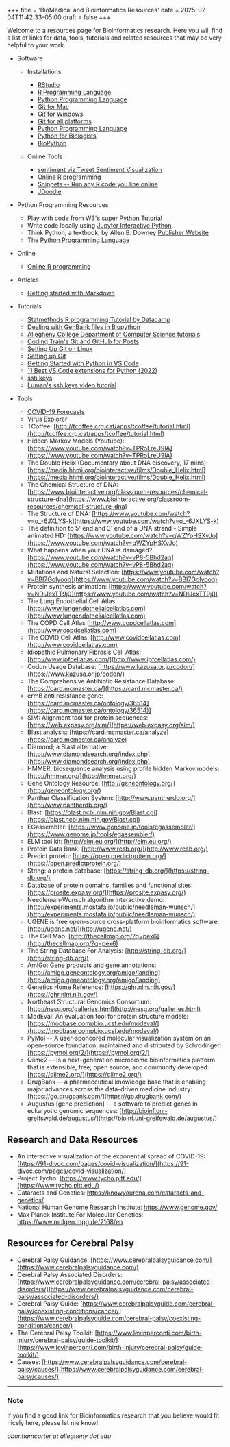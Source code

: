 +++
title = 'BioMedical and Bioinformatics Resources'
date = 2025-02-04T11:42:33-05:00
draft = false
+++

Welcome to a resources page for Bioinformatics research. Here you will find a list of links for data, tools, tutorials and related resources that may be very helpful to your work.

* Software
  * Installations
    * [RStudio](https://posit.co/)
    * [R Programming Language](https://cran.rstudio.com/)
    * [Python Programming Language](https://www.python.org/downloads/)
    * [Git for Mac](https://mac.github.com/)
    * [Git for Windows](https://windows.github.com/)
    * [Git for all platforms](https://git-scm.com/)
    * [Python Programming Language](https://www.python.org/downloads/)
    * [Python for Biologists](https://www.pythonforbiologists.org/)
    * [BioPython](http://biopython.org/DIST/docs/tutorial/Tutorial.html)

  * Online Tools

    * [sentiment viz Tweet Sentiment Visualization](https://www.csc2.ncsu.edu/faculty/healey/tweet_viz/tweet_app/)
    * [Online R programming](https://www.jdoodle.com/execute-r-online/)
    * [Snippets -- Run any R code you line online](https://rdrr.io/snippets/)
    * [JDoodle](https://www.jdoodle.com/execute-r-online/)

* Python Programming Resources

  * Play with code from W3's super [Python Tutorial](https://www.w3schools.com/python/)
  * Write code locally using [Jupyter Interactive Python](http://oliverbonhamcarter.com/live/).
  * Think Python, a textbook, by Allen B. Downey [Publisher Website](https://greenteapress.com/wp/)
  * The [Python Programming Language](https://www.python.org/downloads/)

* Online

  * [Online R programming](https://www.jdoodle.com/execute-r-online/)

* Articles

  * [Getting started with Markdown](https://www.markdownguide.org/getting-started/)

* Tutorials

  * [Statmethods R programming Tutorial by Datacamp](https://www.statmethods.net/)
  * [Dealing with GenBank files in Biopython](https://warwick.ac.uk/fac/sci/moac/people/students/peter_cock/python/genbank/)
  * [Allegheny College Department of Computer Science tutorials](https://www.youtube.com/playlist?list=PLsYZRXov75ZHSwWiCk0-jd1RcTuu_-zmD)
  * [Coding Train's Git and GitHub for Poets](https://www.youtube.com/playlist?list=PLRqwX-V7Uu6ZF9C0YMKuns9sLDzK6zoiV)
  * [Setting Up Git on Linux](https://www.digitalocean.com/community/tutorials/how-to-install-git-on-ubuntu-20-04)
  * [Setting up Git](https://swcarpentry.github.io/git-novice/02-setup/index.html)
  * [Getting Started with Python in VS Code](https://code.visualstudio.com/docs/python/python-tutorial)
  * [11 Best VS Code extensions for Python (2022)](https://towardsthecloud.com/best-vscode-extensions-python)
  * [ssh keys](https://www.ssh.com/ssh/keygen/)
  * [Luman's ssh keys video tutorial](https://www.youtube.com/watch?v=qEPjUGQFmzQ&list=PLsYZRXov75ZHSwWiCk0-jd1RcTuu_-zmD)

* Tools

  * [COVID-19 Forecasts](https://www.cdc.gov/coronavirus/2019-ncov/science/forecasting/forecasting-us.html)
  * [Virus Explorer](https://www.biointeractive.org/classroom-resources/virus-explorer)
  * TCoffee: [http://tcoffee.crg.cat/apps/tcoffee/tutorial.html](http://tcoffee.crg.cat/apps/tcoffee/tutorial.html)
  * Hidden Markov Models (Youtube): [https://www.youtube.com/watch?v=TPRoLreU9lA](https://www.youtube.com/watch?v=TPRoLreU9lA)
  * The Double Helix (Documentary about DNA discovery, 17 mins): [https://media.hhmi.org/biointeractive/films/Double_Helix.html](https://media.hhmi.org/biointeractive/films/Double_Helix.html)
  * The Chemical Structure of DNA: [https://www.biointeractive.org/classroom-resources/chemical-structure-dna](https://www.biointeractive.org/classroom-resources/chemical-structure-dna)
  * The Structure of DNA: [https://www.youtube.com/watch?v=o_-6JXLYS-k](https://www.youtube.com/watch?v=o_-6JXLYS-k)
  * The definition to 5' end and 3' end of a DNA strand - Simple animated HD: [https://www.youtube.com/watch?v=qWZYpHSXvJo](https://www.youtube.com/watch?v=qWZYpHSXvJo)
  * What happens when your DNA is damaged?: [https://www.youtube.com/watch?v=vP8-5Bhd2ag](https://www.youtube.com/watch?v=vP8-5Bhd2ag)
  * Mutations and Natural Selection: [https://www.youtube.com/watch?v=BBI7GoIyoog](https://www.youtube.com/watch?v=BBI7GoIyoog)
  * Protein synthesis animation: [https://www.youtube.com/watch?v=NDIJexTT9j0](https://www.youtube.com/watch?v=NDIJexTT9j0)
  * The Lung Endothelial Cell Atlas [http://www.lungendothelialcellatlas.com](http://www.lungendothelialcellatlas.com)
  * The COPD Cell Atlas [http://www.copdcellatlas.com](http://www.copdcellatlas.com)
  * The COVID Cell Atlas: [http://www.covidcellatlas.com](http://www.covidcellatlas.com)
  * Idiopathic Pulmonary Fibrosis Cell Atlas: [http://www.ipfcellatlas.com/](http://www.ipfcellatlas.com/)
  * Codon Usage Database: [https://www.kazusa.or.jp/codon/](https://www.kazusa.or.jp/codon/)
  * The Comprehensive Antibiotic Resistance Database: [https://card.mcmaster.ca/](https://card.mcmaster.ca/)
  * ermB anti resistance gene: [https://card.mcmaster.ca/ontology/36514](https://card.mcmaster.ca/ontology/36514)]
  * SIM: Alignment tool for protein sequences: [https://web.expasy.org/sim/](https://web.expasy.org/sim/)
  * Blast analysis: [https://card.mcmaster.ca/analyze](https://card.mcmaster.ca/analyze)
  * Diamond; a Blast alternative: [http://www.diamondsearch.org/index.php](http://www.diamondsearch.org/index.php)
  * HMMER: biosequence analysis using profile hidden Markov models: [http://hmmer.org/](http://hmmer.org/)
  * Gene Ontology Resource: [http://geneontology.org/](http://geneontology.org/)
  * Panther Classification System: [http://www.pantherdb.org/](http://www.pantherdb.org/)
  * Blast: [https://blast.ncbi.nlm.nih.gov/Blast.cgi](https://blast.ncbi.nlm.nih.gov/Blast.cgi)
  * EGassembler: [https://www.genome.jp/tools/egassembler/](https://www.genome.jp/tools/egassembler/)
  * ELM tool kit: [http://elm.eu.org/](http://elm.eu.org/)
  * Protein Data Bank: [http://www.rcsb.org/](http://www.rcsb.org/)
  * Predict protein: [https://open.predictprotein.org/](https://open.predictprotein.org/)
  * String: a protein database: [https://string-db.org/](https://string-db.org/)
  * Database of protein domains, families and functional sites: [https://prosite.expasy.org/](https://prosite.expasy.org/)
  * Needleman-Wunsch algorithm Interactive demo: [http://experiments.mostafa.io/public/needleman-wunsch/](http://experiments.mostafa.io/public/needleman-wunsch/)
  * UGENE is free open-source cross-platform bioinformatics software: [http://ugene.net/](http://ugene.net/)
  * The Cell Map: [http://thecellmap.org/?q=pex6](http://thecellmap.org/?q=pex6)
  * The String Database For Analysis: [http://string-db.org/](http://string-db.org/)
  * AmiGo: Gene products and gene annotations: [http://amigo.geneontology.org/amigo/landing](http://amigo.geneontology.org/amigo/landing)
  * Genetics Home Reference: [https://ghr.nlm.nih.gov/](https://ghr.nlm.nih.gov/)
  * Northeast Structural Genomics Consortium: [http://nesg.org/galleries.html](http://nesg.org/galleries.html)
  * ModEval: An evaluation tool for protein structure models: [https://modbase.compbio.ucsf.edu/modeval/](https://modbase.compbio.ucsf.edu/modeval/)
  * PyMol -- A user-sponcored molecular visualization system on an open-source foundation, maintained and distributed by Schrodinger: [https://pymol.org/2/](https://pymol.org/2/)
  * Qiime2 -- is a next-generation microbiome bioinformatics platform that is extensible, free, open source, and community developed: [https://qiime2.org/](https://qiime2.org/)
  * DrugBank -- a pharmaceutical knowledge base that is enabling major advances across the data-driven medicine industry: [https://go.drugbank.com/](https://go.drugbank.com/)
  * Augustus [gene prediction] -- a software to predict genes in eukaryotic genomic sequences: [http://bioinf.uni-greifswald.de/augustus/](http://bioinf.uni-greifswald.de/augustus/)

## Research and Data Resources

* An interactive visualization of the exponential spread of COVID-19: [https://91-divoc.com/pages/covid-visualization/](https://91-divoc.com/pages/covid-visualization/)
* Project Tycho: [https://www.tycho.pitt.edu/](https://www.tycho.pitt.edu/)
* Cataracts and Genetics: https://knowyourdna.com/cataracts-and-genetics/
* National Human Genome Research Institute: https://www.genome.gov/
* Max Planck Institute For Molecular Genetics: https://www.molgen.mpg.de/2168/en

## Resources for Cerebral Palsy

* Cerebral Palsy Guidance: [https://www.cerebralpalsyguidance.com/](https://www.cerebralpalsyguidance.com/)
* Cerebral Palsy Associated Disorders: [https://www.cerebralpalsyguidance.com/cerebral-palsy/associated-disorders/](https://www.cerebralpalsyguidance.com/cerebral-palsy/associated-disorders/)
* Cerebral Palsy Guide: [https://www.cerebralpalsyguide.com/cerebral-palsy/coexisting-conditions/cancer/](https://www.cerebralpalsyguide.com/cerebral-palsy/coexisting-conditions/cancer/)
* The Cerebral Palsy Toolkit: [https://www.levinperconti.com/birth-injury/cerebral-palsy/guide-toolkit/](https://www.levinperconti.com/birth-injury/cerebral-palsy/guide-toolkit/)
* Causes: [https://www.cerebralpalsyguidance.com/cerebral-palsy/causes/](https://www.cerebralpalsyguidance.com/cerebral-palsy/causes/)
---

### Note

If you find a good link for Bioinformatics research that you believe would fit nicely here, please let me know!

_obonhamcarter at allegheny dot edu_
